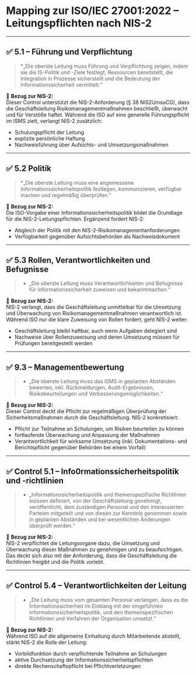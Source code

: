 # Mapping zur ISO/IEC 27001:2022 – Leitungspflichten nach NIS-2

---

## ✅ 5.1 – Führung und Verpflichtung
> *„Die oberste Leitung muss Führung und Verpflichtung zeigen, indem sie die IS-Politik und -Ziele festlegt, Ressourcen bereitstellt, die Integration in Prozesse sicherstellt und die Bedeutung der Informationssicherheit vermittelt.“

📌 **Bezug zur NIS-2:**  
Dieser Control unterstützt die NIS-2-Anforderung (§ 38 NIS2UmsuCG), dass die Geschäftsleitung Risikomanagementmaßnahmen beschließt, überwacht und für Verstöße haftet. Während die ISO auf eine generelle Führungspflicht im ISMS zielt, verlangt NIS-2 zusätzlich:  
- Schulungspflicht der Leitung  
- explizite persönliche Haftung  
- Nachweisführung über Aufsichts- und Umsetzungsmaßnahmen  

---

## ✅ 5.2 Politik
> *„Die oberste Leitung muss eine angemessene Informationssicherheitspolitik festlegen, kommunizieren, verfügbar machen und regelmäßig überprüfen.“

📌 **Bezug zur NIS-2:**  
Die ISO-Vorgabe einer Informationssicherheitspolitik bildet die Grundlage für die NIS-2-Leitungspflichten. Ergänzend fordert NIS-2:  
- Abgleich der Politik mit den NIS-2-Risikomanagementanforderungen  
- Verfügbarkeit gegenüber Aufsichtsbehörden als Nachweisdokument  

---

## ✅ 5.3 Rollen, Verantwortlichkeiten und Befugnisse
> * „Die oberste Leitung muss Verantwortlichkeiten und Befugnisse für Informationssicherheit zuweisen und bekanntmachen.“

📌 **Bezug zur NIS-2:**  
NIS-2 verlangt, dass die Geschäftsleitung unmittelbar für die Umsetzung und Überwachung von Risikomanagementmaßnahmen verantwortlich ist. Während ISO nur die klare Zuweisung von Rollen fordert, geht NIS-2 weiter:  
- Geschäftsleitung bleibt haftbar, auch wenn Aufgaben delegiert sind  
- Nachweise über Rollenzuweisung und deren Umsetzung müssen für Prüfungen bereitgestellt werden  

---

## ✅ 9.3 – Managementbewertung
> * „Die oberste Leitung muss das ISMS in geplanten Abständen bewerten, inkl. Rückmeldungen, Audit-Ergebnissen, Risikobeurteilungen und Verbesserungsmöglichkeiten.“

📌 **Bezug zur NIS-2:**  
Dieser Control deckt die Pflicht zur regelmäßigen Überprüfung der Sicherheitsmaßnahmen durch die Geschäftsleitung. NIS-2 konkretisiert:  
- Pflicht zur Teilnahme an Schulungen, um Risiken beurteilen zu können  
- fortlaufende Überwachung und Anpassung der Maßnahmen  
- Verantwortlichkeit für wirksame Umsetzung (inkl. Dokumentations- und Berichtspflicht gegenüber Behörden bei einem Vorfall)  

---

## ✅ Control 5.1 – Info0rmationssicherheitspolitik und -richtlinien
> * „Informationssicherheitspolitik und themenspezifische Richtlinien müssen definiert, von der Geschäftsleitung genehmigt, veröffentlicht, dem zuständigen Personal und den interessierten Parteien mitgeteilt und von diesen zur Kenntnis genommen sowie in geplanten Abständen und bei wesentlichen Änderungen überprüft werden.“

📌 **Bezug zur NIS-2:**  
NIS-2 verpflichtet die Leitungsorgane dazu, die Umsetzung und Überwachung dieser Maßnahmen zu genehmigen und zu beaufsichtigen. Das deckt sich also mit der Anforderung, dass die Geschäftsleitung die Richtlinien freigibt und die Politik vorlebt.

---

## ✅ Control 5.4 – Verantwortlichkeiten der Leitung
> * „Die Leitung muss vom gesamten Personal verlangen, dass es die Informationssicherheit im Einklang mit der eingeführten
Informationssicherheitspolitik, und den themenspezifischen Richtlinien und Verfahren der Organisation umsetzt.“

📌 **Bezug zur NIS-2:**  
Während ISO auf die allgemeine Einhaltung durch Mitarbeitende abstellt, stärkt NIS-2 die Rolle der Leitung:  
- Vorbildfunktion durch verpflichtende Teilnahme an Schulungen  
- aktive Durchsetzung der Informationssicherheitspflichten  
- direkte Rechenschaftspflicht bei Pflichtverletzungen  


